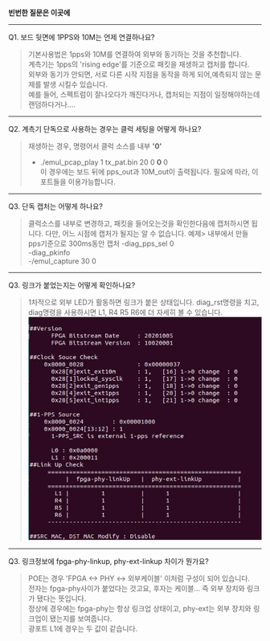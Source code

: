 **빈번한 질문은 이곳에**

***
Q1. 보드 뒷면에 1PPS와 10M는 언제 연결하나요?  
>기본사용법은 1pps와 10M를 연결하여 외부와 동기하는 것을 추천합니다.  
>계측기는 1pps의 'rising edge'를 기준으로 패킷을 재생하고 캡처를 합니다.  
>외부와 동기가 안되면, 서로 다른 시작 지점을 동작을 하게 되어,예측되지 않는 문제를 발생 시킬수 있습니다.  
>예를 들어, 스펙트럼이 잘나오다가 깨진다거나, 캡처되는 지점이 일정해야하는데 랜덤하다거나....    
  
***
Q2. 계측기 단독으로 사용하는 경우는 클럭 세팅을 어떻게 하나요?
>재생하는 경우, 명령어서 클럭 소스를 내부 **'0'** 
>- ./emul_pcap_play 1 tx_pat.bin 20 0 **0** 0  
>이 경우에는 보드 뒤에 pps_out과 10M_out이 출력됩니다. 필요에 따라, 이 포트들을 이용가능합니다.  

***
Q3. 단독 캡처는 어떻게 하나요?
>클럭소스를 내부로 변경하고, 패킷을 들어오는것을 확인한다음에 캡처하시면 됩니다.
>다만, 어느 시점에 캡처가 될지는 알 수 없습니다.
>예제> 내부에서 만들 pps기준으로 300ms동안 캡처
>-diag_pps_sel 0   
>-diag_pkinfo  
>-/emul_capture 30 0  

***
Q3. 링크가 붙었는지는 어떻게 확인하나요?
>1차적으로 외부 LED가 활동하면 링크가 붙은 상태입니다.
>diag_rst명령을 치고, diag명령을 사용하시면 L1, R4 R5 R6에 더 자세히 볼 수 있습니다.
![diag명령그림](https://github.com/ymhan-erik/emul/blob/main/doc/pic/diag.jpg)

***
Q3. 링크정보에 fpga-phy-linkup, phy-ext-linkup 차이가 뭔가요?
> POE는 경우 'FPGA <-> PHY <-> 외부케이블' 이처럼 구성이 되어 있습니다.  
> 전자는 fpga-phy사이가 붙었다는 것고요, 후자는 케이블... 즉 외부 장치와 링크가 됐다는 뜻입니다.  
> 정상에 경우에는 fpga-phy는 항상 링크업 상태이고, phy-ext는 외부 장치와 링크업이 됐는지를 보여줍니다.  
> 광포트 L1에 경우는 두 값이 같습니다.  
